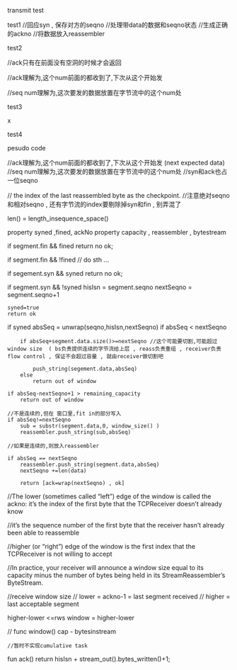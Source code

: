 transmit test

test1
//回应syn , 保存对方的seqno 
//处理带data的数据和seqno状态
//生成正确的ackno
//将数据放入reassembler

test2

//ack只有在前面没有空洞的时候才会返回

//ack理解为,这个num前面的都收到了,下次从这个开始发

//seq num理解为,这次要发的数据放置在字节流中的这个num处


test3

x

test4




pesudo code

//ack理解为,这个num前面的都收到了,下次从这个开始发 (next expected data)
//seq num理解为,这次要发的数据放置在字节流中的这个num处
//syn和ack也占一位seqno

// the index of the last reassembled byte as the checkpoint.
//注意绝对seqno和相对seqno , 还有字节流的index要剔除掉syn和fin ,  别弄混了

len() = length_insequence_space()

property syned ,fined,  ackNo 
property capacity , reassembler , bytestream

if segment.fin && fined 
    return no ok;


if segment.fin && !fined
    // do sth ...


if segement.syn && syned 
    return no ok;

if segment.syn && !syned
    hisIsn = segment.seqno
    nextSeqno = segment.seqno+1 
  
    syned=true
    return ok


if syned
    absSeq = unwrap(seqno,hisIsn,nextSeqno)
    if absSeq < nextSeqno
        
        if absSeq+segment.data.size()>=nextSeqno //这个可能要切割,可能超过window size  ( bs负责提供连续的字节流给上层 , reass负责重组 , receiver负责flow control , 保证不会超过容量 , 就由receiver做切割吧
            
            push_string(segement.data,absSeq)
        else 
            return out of window
        
    if absSeq-nextSeqno+1 > remaining_capacity
        return out of window    
        
    //不是连续的,但在 窗口里,fit in的部分写入
    if absSeq!=nextSeqno 
        sub = substr(segment.data,0, window_size() )
        reassembler.push_string(sub,absSeq)

    //如果是连续的,则放入reassembler
    
    if absSeq == nextSeqno
        reassembler.push_string(segment.data,absSeq)
        nextSeqno +=len(data)

        return [ack=wrap(nextSeqno) , ok]
       



//The lower (sometimes called “left”) edge of the window is called the ackno: it’s the index of
  the first byte that the TCPReceiver doesn’t already know
  
//it’s
  the sequence number of the first byte that the receiver hasn’t already been able to reassemble
  
//higher (or “right”) edge of the window is the first index that the TCPReceiver is not
  willing to accept
  
//In practice, your
  receiver will announce a window size equal to its capacity minus the number of bytes being
  held in its StreamReassembler’s ByteStream.


//receive window size
// lower = ackno-1 = last segment received
// higher = last acceptable segment

higher-lower <=rws
window = higher-lower


//
func window()
    cap - bytesinstream
    
    
    //暂时不实现cumulative task
fun ack()
    return hisIsn + stream_out().bytes_written()+1;